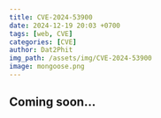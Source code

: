 ```yaml
---
title: CVE-2024-53900
date: 2024-12-19 20:03 +0700
tags: [web, CVE]
categories: [CVE]
author: Dat2Phit
img_path: /assets/img/CVE-2024-53900
image: mongoose.png
---
```


## Coming soon...